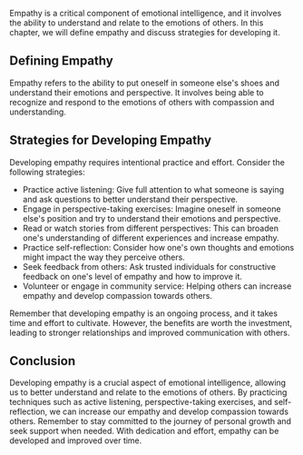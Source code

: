
Empathy is a critical component of emotional intelligence, and it involves the ability to understand and relate to the emotions of others. In this chapter, we will define empathy and discuss strategies for developing it.

Defining Empathy
----------------

Empathy refers to the ability to put oneself in someone else's shoes and understand their emotions and perspective. It involves being able to recognize and respond to the emotions of others with compassion and understanding.

Strategies for Developing Empathy
---------------------------------

Developing empathy requires intentional practice and effort. Consider the following strategies:

* Practice active listening: Give full attention to what someone is saying and ask questions to better understand their perspective.
* Engage in perspective-taking exercises: Imagine oneself in someone else's position and try to understand their emotions and perspective.
* Read or watch stories from different perspectives: This can broaden one's understanding of different experiences and increase empathy.
* Practice self-reflection: Consider how one's own thoughts and emotions might impact the way they perceive others.
* Seek feedback from others: Ask trusted individuals for constructive feedback on one's level of empathy and how to improve it.
* Volunteer or engage in community service: Helping others can increase empathy and develop compassion towards others.

Remember that developing empathy is an ongoing process, and it takes time and effort to cultivate. However, the benefits are worth the investment, leading to stronger relationships and improved communication with others.

Conclusion
----------

Developing empathy is a crucial aspect of emotional intelligence, allowing us to better understand and relate to the emotions of others. By practicing techniques such as active listening, perspective-taking exercises, and self-reflection, we can increase our empathy and develop compassion towards others. Remember to stay committed to the journey of personal growth and seek support when needed. With dedication and effort, empathy can be developed and improved over time.
